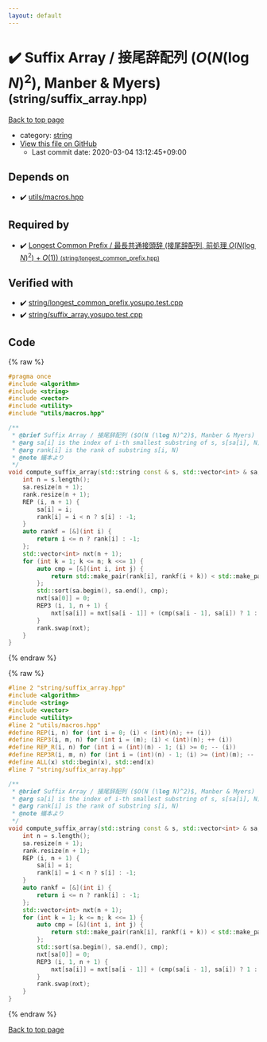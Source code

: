 ```yaml
---
layout: default
---
```


<!-- mathjax config similar to math.stackexchange -->
<script type="text/javascript" async
  src="https://cdnjs.cloudflare.com/ajax/libs/mathjax/2.7.5/MathJax.js?config=TeX-MML-AM_CHTML">
</script>
<script type="text/x-mathjax-config">
  MathJax.Hub.Config({
    TeX: { equationNumbers: { autoNumber: "AMS" }},
    tex2jax: {
      inlineMath: [ ['$','$'] ],
      processEscapes: true
    },
    "HTML-CSS": { matchFontHeight: false },
    displayAlign: "left",
    displayIndent: "2em"
  });
</script>

<script type="text/javascript" src="https://cdnjs.cloudflare.com/ajax/libs/jquery/3.4.1/jquery.min.js"></script>
<script src="https://cdn.jsdelivr.net/npm/jquery-balloon-js@1.1.2/jquery.balloon.min.js" integrity="sha256-ZEYs9VrgAeNuPvs15E39OsyOJaIkXEEt10fzxJ20+2I=" crossorigin="anonymous"></script>
<script type="text/javascript" src="../../assets/js/copy-button.js"></script>
<link rel="stylesheet" href="../../assets/css/copy-button.css" />


# :heavy_check_mark: Suffix Array / 接尾辞配列 ($O(N (\log N)^2)$, Manber & Myers) <small>(string/suffix_array.hpp)</small>

<a href="../../index.html">Back to top page</a>

* category: <a href="../../index.html#b45cffe084dd3d20d928bee85e7b0f21">string</a>
* <a href="{{ site.github.repository_url }}/blob/master/string/suffix_array.hpp">View this file on GitHub</a>
    - Last commit date: 2020-03-04 13:12:45+09:00




## Depends on

* :heavy_check_mark: <a href="../utils/macros.hpp.html">utils/macros.hpp</a>


## Required by

* :heavy_check_mark: <a href="longest_common_prefix.hpp.html">Longest Common Prefix / 最長共通接頭辞 (接尾辞配列, 前処理 $O(N (\log N)^2)$ + $O(1)$) <small>(string/longest_common_prefix.hpp)</small></a>


## Verified with

* :heavy_check_mark: <a href="../../verify/string/longest_common_prefix.yosupo.test.cpp.html">string/longest_common_prefix.yosupo.test.cpp</a>
* :heavy_check_mark: <a href="../../verify/string/suffix_array.yosupo.test.cpp.html">string/suffix_array.yosupo.test.cpp</a>


## Code

<a id="unbundled"></a>
{% raw %}
```cpp
#pragma once
#include <algorithm>
#include <string>
#include <vector>
#include <utility>
#include "utils/macros.hpp"

/**
 * @brief Suffix Array / 接尾辞配列 ($O(N (\log N)^2)$, Manber & Myers)
 * @arg sa[i] is the index of i-th smallest substring of s, s[sa[i], N)
 * @arg rank[i] is the rank of substring s[i, N)
 * @note 蟻本より
 */
void compute_suffix_array(std::string const & s, std::vector<int> & sa, std::vector<int> & rank) {
    int n = s.length();
    sa.resize(n + 1);
    rank.resize(n + 1);
    REP (i, n + 1) {
        sa[i] = i;
        rank[i] = i < n ? s[i] : -1;
    }
    auto rankf = [&](int i) {
        return i <= n ? rank[i] : -1;
    };
    std::vector<int> nxt(n + 1);
    for (int k = 1; k <= n; k <<= 1) {
        auto cmp = [&](int i, int j) {
            return std::make_pair(rank[i], rankf(i + k)) < std::make_pair(rank[j], rankf(j + k));
        };
        std::sort(sa.begin(), sa.end(), cmp);
        nxt[sa[0]] = 0;
        REP3 (i, 1, n + 1) {
            nxt[sa[i]] = nxt[sa[i - 1]] + (cmp(sa[i - 1], sa[i]) ? 1 : 0);
        }
        rank.swap(nxt);
    }
}

```
{% endraw %}

<a id="bundled"></a>
{% raw %}
```cpp
#line 2 "string/suffix_array.hpp"
#include <algorithm>
#include <string>
#include <vector>
#include <utility>
#line 2 "utils/macros.hpp"
#define REP(i, n) for (int i = 0; (i) < (int)(n); ++ (i))
#define REP3(i, m, n) for (int i = (m); (i) < (int)(n); ++ (i))
#define REP_R(i, n) for (int i = (int)(n) - 1; (i) >= 0; -- (i))
#define REP3R(i, m, n) for (int i = (int)(n) - 1; (i) >= (int)(m); -- (i))
#define ALL(x) std::begin(x), std::end(x)
#line 7 "string/suffix_array.hpp"

/**
 * @brief Suffix Array / 接尾辞配列 ($O(N (\log N)^2)$, Manber & Myers)
 * @arg sa[i] is the index of i-th smallest substring of s, s[sa[i], N)
 * @arg rank[i] is the rank of substring s[i, N)
 * @note 蟻本より
 */
void compute_suffix_array(std::string const & s, std::vector<int> & sa, std::vector<int> & rank) {
    int n = s.length();
    sa.resize(n + 1);
    rank.resize(n + 1);
    REP (i, n + 1) {
        sa[i] = i;
        rank[i] = i < n ? s[i] : -1;
    }
    auto rankf = [&](int i) {
        return i <= n ? rank[i] : -1;
    };
    std::vector<int> nxt(n + 1);
    for (int k = 1; k <= n; k <<= 1) {
        auto cmp = [&](int i, int j) {
            return std::make_pair(rank[i], rankf(i + k)) < std::make_pair(rank[j], rankf(j + k));
        };
        std::sort(sa.begin(), sa.end(), cmp);
        nxt[sa[0]] = 0;
        REP3 (i, 1, n + 1) {
            nxt[sa[i]] = nxt[sa[i - 1]] + (cmp(sa[i - 1], sa[i]) ? 1 : 0);
        }
        rank.swap(nxt);
    }
}

```
{% endraw %}

<a href="../../index.html">Back to top page</a>

